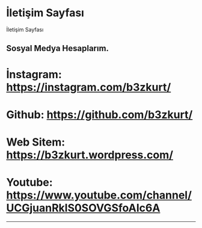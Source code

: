 # İletişim Sayfası
İletişim Sayfası

Sosyal Medya Hesaplarım.
--------------------------------------------------------------------------
# İnstagram: https://instagram.com/b3zkurt/
# Github: https://github.com/b3zkurt/
# Web Sitem: https://b3zkurt.wordpress.com/
# Youtube: https://www.youtube.com/channel/UCGjuanRklS0SOVGSfoAIc6A
--------------------------------------------------------------------------
